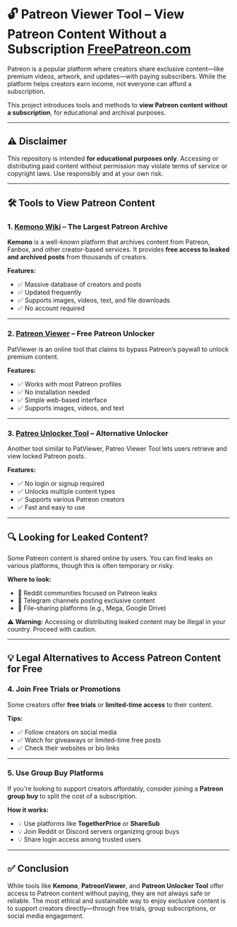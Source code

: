 # 🔓 Patreon Viewer Tool – View Patreon Content Without a Subscription [FreePatreon.com](https://www.kemono.wiki/)

Patreon is a popular platform where creators share exclusive content—like premium videos, artwork, and updates—with paying subscribers. While the platform helps creators earn income, not everyone can afford a subscription.

This project introduces tools and methods to **view Patreon content without a subscription**, for educational and archival purposes.

---

## ⚠️ Disclaimer  
This repository is intended **for educational purposes only**. Accessing or distributing paid content without permission may violate terms of service or copyright laws. Use responsibly and at your own risk.

---

## 🛠 Tools to View Patreon Content

### 1. [Kemono Wiki](https://www.kemono.wiki/) – The Largest Patreon Archive  
**Kemono** is a well-known platform that archives content from Patreon, Fanbox, and other creator-based services. It provides **free access to leaked and archived posts** from thousands of creators.

**Features:**
- ✅ Massive database of creators and posts  
- ✅ Updated frequently  
- ✅ Supports images, videos, text, and file downloads  
- ✅ No account required  

---

### 2. [Patreon Viewer](https://www.kemono.wiki/) – Free Patreon Unlocker  
PatViewer is an online tool that claims to bypass Patreon’s paywall to unlock premium content.

**Features:**
- ✅ Works with most Patreon profiles  
- ✅ No installation needed  
- ✅ Simple web-based interface  
- ✅ Supports images, videos, and text  

---

### 3. [Patreo Unlocker Tool](https://www.kemono.wiki/) – Alternative Unlocker  
Another tool similar to PatViewer, Patreo Viewer Tool lets users retrieve and view locked Patreon posts.

**Features:**
- ✅ No login or signup required  
- ✅ Unlocks multiple content types  
- ✅ Supports various Patreon creators  
- ✅ Fast and easy to use  

---

## 🔍 Looking for Leaked Content?

Some Patreon content is shared online by users. You can find leaks on various platforms, though this is often temporary or risky.

**Where to look:**
- 🔎 Reddit communities focused on Patreon leaks  
- 🔎 Telegram channels posting exclusive content  
- 🔎 File-sharing platforms (e.g., Mega, Google Drive)  

⚠️ **Warning:** Accessing or distributing leaked content may be illegal in your country. Proceed with caution.

---

## 💡 Legal Alternatives to Access Patreon Content for Free

### 4. Join Free Trials or Promotions  
Some creators offer **free trials** or **limited-time access** to their content.

**Tips:**
- ✅ Follow creators on social media  
- ✅ Watch for giveaways or limited-time free posts  
- ✅ Check their websites or bio links  

---

### 5. Use Group Buy Platforms  
If you're looking to support creators affordably, consider joining a **Patreon group buy** to split the cost of a subscription.

**How it works:**
- 💡 Use platforms like **TogetherPrice** or **ShareSub**  
- 💡 Join Reddit or Discord servers organizing group buys  
- 💡 Share login access among trusted users  

---

## ✅ Conclusion

While tools like **Kemono**, **PatreonViewer**, and **Patreon Unlocker Tool** offer access to Patreon content without paying, they are not always safe or reliable. The most ethical and sustainable way to enjoy exclusive content is to support creators directly—through free trials, group subscriptions, or social media engagement.
